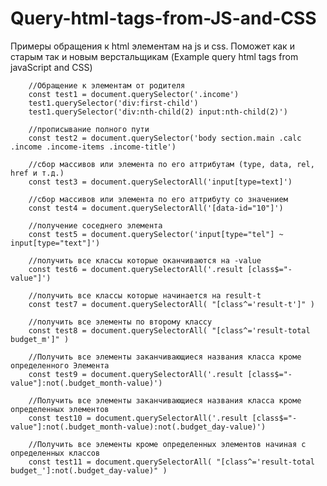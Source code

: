 # Query-html-tags-from-JS-and-CSS


Примеры обращения к html элементам на js и css. Поможет как и старым так и новым верстальщикам (Example query html tags from javaScript and CSS)

		//Обращение к элементам от родителя
		const test1 = document.querySelector('.income')
		test1.querySelector('div:first-child')
		test1.querySelector('div:nth-child(2) input:nth-child(2)')

		//прописывание полного пути
		const test2 = document.querySelector('body section.main .calc .income .income-items .income-title')

		//сбор массивов или элемента по его аттрибутам (type, data, rel, href и т.д.)
		const test3 = document.querySelectorAll('input[type=text]')
		
		//сбор массивов или элемента по его аттрибуту со значением
		const test4 = document.querySelectorAll('[data-id="10"]')

		//получение соседнего элемента
		const test5 = document.querySelector('input[type="tel"] ~ input[type="text"]')

		//получить все классы которые оканчиваются на -value
		const test6 = document.querySelectorAll('.result [class$="-value"]')

		//получить все классы которые начинается на result-t
		const test7 = document.querySelectorAll( "[class^='result-t']" )

		//получить все элементы по второму классу
		const test8 = document.querySelectorAll( "[class^='result-total budget_m']" )

		//Получить все элементы заканчивающиеся названия класса кроме определенного Элемента
		const test9 = document.querySelectorAll('.result [class$="-value"]:not(.budget_month-value)')

		//Получить все элементы заканчивающиеся названия класса кроме определенных элементов
		const test10 = document.querySelectorAll('.result [class$="-value"]:not(.budget_month-value):not(.budget_day-value)')

		//Получить все элементы кроме определенных элементов начиная с определенных классов
		const test11 = document.querySelectorAll( "[class^='result-total budget_']:not(.budget_day-value)" )
